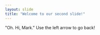 ```yaml
---
layout: slide
title: "Welcome to our second slide!"
---
```

"Oh. Hi, Mark."
Use the left arrow to go back!

